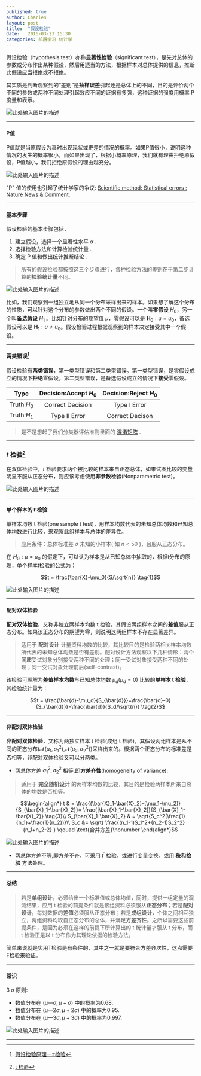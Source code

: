 ```yaml
---
published: true
author: Charles
layout: post
title:  "假设检验"
date:   2016-03-23 15:30
categories: 机器学习 统计学
---
```


假设检验（hypothesis  test）亦称**显著性检验**（significant test），是先对总体的参数或分布作出某种假设，然后用适当的方法，根据样本对总体提供的信息，推断此假设应当拒绝或不拒绝。

其实质是判断观察到的“差别”是**抽样误差**引起还是总体上的不同，目的是评价两个不同的参数或两种不同处理引起效应不同的证据有多强，这种证据的强度用概率 P 度量和表示。

![此处输入图片的描述][1]

----------

#### P值
P值就是当原假设为真时出现现状或更差的情况的概率。如果P值很小，说明这种情况的发生的概率很小，而如果出现了，根据小概率原理，我们就有理由拒绝原假设，P值越小，我们拒绝原假设的理由越充分。

![此处输入图片的描述][2]

"P" 值的使用也引起了统计学家的争议: [Scientific method: Statistical errors : Nature News & Comment](http://www.guokr.com/article/438043/).

----------

#### 基本步骤

假设检验的基本步骤包括，

 1. 建立假设，选择一个显著性水平 $\alpha$ .
 2. 选择检验方法和计算检验统计量 .
 3. 确定 P 值和做出统计推断结论 .

> 所有的假设检验都按照这三个步骤进行，各种检验方法的差别在于第二步计算的**检验统计量**不同。

![此处输入图片的描述][3]

比如，我们观察到一组独立地从同一个分布采样出来的样本。如果想了解这个分布的性质，可以针对这个分布的参数做出两个不同的假设。一个叫**零假设** $H_0$，另一个叫**备选假设** $H_1$ 。比如针对分布的期望值 $\mu$，零假设可以是 $\pmb{H}_0:u = u_0$，备选假设可以是 $\pmb{H}_1: u\neq u_0$。假设检验过程根据观察到的样本决定接受其中一个假设。

----------


#### 两类错误[^1]

假设检验有**两类错误**，第一类型错误和第二类型错误。第一类型错误，是零假设成立的情况下**拒绝**零假设。第二类型错误，是备选假设成立的情况下**接受**零假设。

|     Type    | Decision:Accept $H_0$ | Decision:Reject $H_0$ |
|:-----------:|:---------------------:|:---------------------:|
| Truth:$H_0$ |    Correct Decision   |      Type I Error     |
| Truth:$H_1$ |     Type II Error     |    Correct Decison    |

> 是不是想起了我们分类器评估准则里面的 [混淆矩阵][4] .


----------

### $t$ 检验[^2]
在双体检验中，$t$ 检验要求两个被比较的样本来自正态总体，如果试图比较的变量明显不服从正态分布，则应该考虑使用**非参数检验**(Nonparametric test)。

![此处输入图片的描述][5]

----------

#### 单个样本的 $t$ 检验
单样本均数 t 检验(one sample t test)，用样本均数代表的未知总体均数和已知总体均数进行比较，来观察此组样本与总体的差异性。

> 应用条件：总体标准差 $\sigma$ 未知的小样本( 如 $n<50$ )，且服从正态分布。

在 $H_0:\mu = \mu_0$ 的假定下，可以认为样本是从已知总体中抽取的，根据t分布的原理，单个样本t检验的公式为：

$$t = \frac{\bar{X}-\mu_0}{S/\sqrt{n}} \tag{1}$$

![此处输入图片的描述][6]

----------

#### 配对双体检验
**配对双体检验**，又称非独立两样本均数 t 检验，其假设两组样本之间的**差值**服从正态分布。如果该正态分布的期望为零，则说明这两组样本不存在显著差异。

> 适用于 **配对设计** 计量资料均数的比较，其比较目的是检验两相关样本均数所代表的未知总体均数是否有差别。配对设计方法观察以下几种情形：两个**同质**受试对象分别接受两种不同的处理；同一受试对象接受两种不同的处理；同一受试对象处理前后(self-contrast)。

该检验可理解为**差值样本均数**与已知总体均数 $\mu_d(\mu_d = 0)$ 比较的**单样本 t 检验**，其检验统计量为：

$$t = \frac{\bar{d}-\mu_d}{S_{\bar{d}}}=\frac{\bar{d}-0}{S_{\bar{d}}}=\frac{\bar{d}}{S_d/\sqrt{n}} \tag{2}$$

----------

#### 非配对双体检验
**非配对双体检验**，又称为两独立样本 t 检验(成组 t 检验)，其假设两组样本是从不同的正态分布($\mathcal{N}(\mu_1,\sigma_1^2)$,$\mathcal{N}(\mu_2,\sigma_2^2)$)采样出来的。根据两个正态分布的标准差是否相等，非配对双体检验又可以分两类。

 - 两总体方差 $\sigma_1^2,\sigma_2^2$ 相等,即**方差齐性**(homogeneity of variance):

> 适用于 **完全随机设计** 的两样本均数的比较，其目的是检验两样本所来自总体的均数是否相等。 

$$\begin{align*} 
t & = \frac{(\bar{X}_1-\bar{X}_2)-(\mu_1-\mu_2)}{S_{\bar{X}_1-\bar{X}_2}}= \frac{|\bar{X}_1-\bar{X}_2|}{S_{\bar{X}_1-\bar{X}_2}} \tag{3}\\ 
S_{\bar{X}_1-\bar{X}_2} & = \sqrt{S_c^2(\frac{1}{n_1}+\frac{1}{n_2})}\\
S_c &= \sqrt{ \frac{(n_1-1)S_1^2+(n_2-1)S_2^2}{n_1+n_2-2}  } \qquad  \text{合并方差}\nonumber 
\end{align*}$$

![此处输入图片的描述][9]

 - 两总体方差不等,即方差不齐，可采用 $t^{\prime}$ 检验，或进行变量变换，或用 **秩和检验** 方法处理。

----------

#### 总结

> 若是**单组设计**，必须给出一个标准值或总体均值，同时，提供一组定量的观测结果，应用 t 检验的前提条件就是该组资料必须服从**正态分布**；若是**配对设计**，每对数据的**差值**必须服从正态分布；若是**成组设计**，个体之间相互独立，两组资料均取自正态分布的总体，并满足**方差齐性**。之所以需要这些前提条件，是因为必须在这样的前提下所计算出的 t 统计量才服从 t 分布，而 t 检验正是以 t 分布作为其理论依据的检验方法。

简单来说就是实用T检验是有条件的，其中之一就是要符合方差齐次性，这点需要F检验来验证。

----------

#### 常识

3 $\sigma$ 原则:

- 数值分布在 $(\mu—\sigma,\mu+\sigma)$ 中的概率为0.68.
- 数值分布在 $(\mu—2\sigma,\mu+2\sigma)$ 中的概率为0.95.
- 数值分布在 $(\mu—3\sigma,\mu+3\sigma)$ 中的概率为0.997. 

![此处输入图片的描述][8]


----------

  [1]: http://7xjbdi.com1.z0.glb.clouddn.com/2016-03-25_132117.png?imageView2/2/w/400
  [2]: http://7xjbdi.com1.z0.glb.clouddn.com/ajyqbCYCd2xbzjci_1ms8i9Tb_BotSwAKpsDRNHLoqd4BQAAGAMAAEpQ.jpg
  [3]: http://7xjbdi.com1.z0.glb.clouddn.com/2016-03-30_111057.png
  [4]: http://charlesx.top/2016/03/Classification-Model-Performance/
  [5]: http://7xjbdi.com1.z0.glb.clouddn.com/t_ca.png
  [6]: http://7xjbdi.com1.z0.glb.clouddn.com/hy_set.png?imageView2/2/w/200
  [7]: http://7xjbdi.com1.z0.glb.clouddn.com/2016-03-30_110626.png?imageView2/2/w/400
  [8]: http://7xjbdi.com1.z0.glb.clouddn.com/Empirical_Rule.PNG
  [9]: http://7xjbdi.com1.z0.glb.clouddn.com/t_ht2.png?imageView2/2/w/400

  [^1]: [假设检验原理一:t检验](http://www.gotoli.us/%E7%BB%9F%E8%AE%A1%E5%81%87%E8%AE%BE%E6%A3%80%E9%AA%8C%E4%B8%80t%E6%A3%80%E9%AA%8C)
  [^2]: [t 检验](http://jingpin.qmu.edu.cn/yufang/html/kejian.htm)